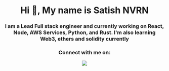 <h1 align="center">Hi 👋, My name is Satish NVRN</h1>
<h3 align="center">I am a Lead Full stack engineer and currently working on React, Node, AWS Services, Python, and Rust. I'm also learning Web3, ethers and solidity currently</h3>

<h3 align="center">Connect with me on:</h3>

<p align="center">
    <a href="https://www.linkedin.com/in/satish-nvrn-54a0141b/"><img src="https://img.shields.io/badge/LinkedIn-0077B5?style=for-the-badge&logo=linkedin&logoColor=white"></a>
<!--   <a href=""><img src="https://img.shields.io/badge/Twitter-1DA1F2?style=for-the-badge&logo=twitter&logoColor=white"></a> -->
<!--   <a href=""><img src="https://img.shields.io/badge/Medium-12100E?style=for-the-badge&logo=medium&logoColor=white"></a> -->
</p>
<!--
**satishnvrn/satishnvrn** is a ✨ _special_ ✨ repository because its `README.md` (this file) appears on your GitHub profile.

Here are some ideas to get you started:

- 🔭 I’m currently working on ...
- 🌱 I’m currently learning ...
- 👯 I’m looking to collaborate on ...
- 🤔 I’m looking for help with ...
- 💬 Ask me about ...
- 📫 How to reach me: ...
- 😄 Pronouns: ...
- ⚡ Fun fact: ...
-->
